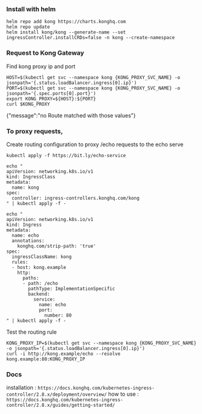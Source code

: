 ### Install with helm
```
helm repo add kong https://charts.konghq.com
helm repo update
helm install kong/kong --generate-name --set ingressController.installCRDs=false -n kong --create-namespace
```

### Request to Kong Gateway

Find kong proxy ip and port

```
HOST=$(kubectl get svc --namespace kong {KONG_PROXY_SVC_NAME} -o jsonpath='{.status.loadBalancer.ingress[0].ip}')
PORT=$(kubectl get svc --namespace kong {KONG_PROXY_SVC_NAME} -o jsonpath='{.spec.ports[0].port}')
export KONG_PROXY=${HOST}:${PORT}
curl $KONG_PROXY
```

{"message":"no Route matched with those values"}

### To proxy requests,

Create routing configuration to proxy /echo requests to the echo serve

```
kubectl apply -f https://bit.ly/echo-service

echo "
apiVersion: networking.k8s.io/v1
kind: IngressClass
metadata:
  name: kong
spec:
  controller: ingress-controllers.konghq.com/kong
" | kubectl apply -f -

echo "
apiVersion: networking.k8s.io/v1
kind: Ingress
metadata:
  name: echo
  annotations:
    konghq.com/strip-path: 'true'
spec:
  ingressClassName: kong
  rules:
  - host: kong.example
    http:
      paths:
      - path: /echo
        pathType: ImplementationSpecific
        backend:
          service:
            name: echo
            port:
              number: 80
" | kubectl apply -f -
```

Test the routing rule

```
KONG_PROXY_IP=$(kubectl get svc --namespace kong {KONG_PROXY_SVC_NAME} -o jsonpath='{.status.loadBalancer.ingress[0].ip}')
curl -i http://kong.example/echo --resolve kong.example:80:KONG_PROXY_IP
```

### Docs
installation : `https://docs.konghq.com/kubernetes-ingress-controller/2.8.x/deployment/overview/`
how to use   : `https://docs.konghq.com/kubernetes-ingress-controller/2.8.x/guides/getting-started/`

